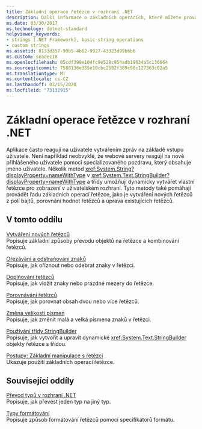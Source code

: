 ```yaml
---
title: Základní operace řetězce v rozhraní .NET
description: Další informace o základních operacích, které můžete provádět na řetězce.
ms.date: 03/30/2017
ms.technology: dotnet-standard
helpviewer_keywords:
- strings [.NET Framework], basic string operations
- custom strings
ms.assetid: 8133d357-90b5-4b62-9927-43323d99b6b6
ms.custom: seadec18
ms.openlocfilehash: 05cdf399e104fc9e528c954adb19634a5c136664
ms.sourcegitcommit: 7588136e355e10cbc2582f389c90c127363c02a5
ms.translationtype: MT
ms.contentlocale: cs-CZ
ms.lasthandoff: 03/15/2020
ms.locfileid: "73132915"
---
```

# <a name="basic-string-operations-in-net"></a>Základní operace řetězce v rozhraní .NET
Aplikace často reagují na uživatele vytvářením zpráv na základě vstupu uživatele. Není například neobvyklé, že webové servery reagují na nově přihlášeného uživatele pomocí specializovaného pozdravu, který obsahuje jméno uživatele. Několik metod <xref:System.String?displayProperty=nameWithType> v <xref:System.Text.StringBuilder?displayProperty=nameWithType> a třídy umožňují dynamicky vytvářet vlastní řetězce pro zobrazení v uživatelském rozhraní. Tyto metody také pomáhají provádět řadu základních operací řetězce, jako je vytváření nových řetězců z polí bajtů, porovnání hodnot řetězců a úprava existujících řetězců.  
  
## <a name="in-this-section"></a>V tomto oddílu  
 [Vytváření nových řetězců](../../../docs/standard/base-types/creating-new.md)  
 Popisuje základní způsoby převodu objektů na řetězce a kombinování řetězců.  
  
 [Ořezávání a odstraňování znaků](../../../docs/standard/base-types/trimming.md)  
 Popisuje, jak oříznout nebo odebrat znaky v řetězci.  
  
 [Doplňování řetězců](../../../docs/standard/base-types/padding.md)  
 Popisuje, jak vložit znaky nebo prázdné mezery do řetězce.  
  
 [Porovnávání řetězců](../../../docs/standard/base-types/comparing.md)  
 Popisuje, jak porovnat obsah dvou nebo více řetězců.  
  
 [Změna velikosti písmen](../../../docs/standard/base-types/changing-case.md)  
 Popisuje, jak změnit malá a velká písmena znaků v řetězci.  
  
 [Používání třídy StringBuilder](../../../docs/standard/base-types/stringbuilder.md)  
 Popisuje, jak vytvořit a upravit dynamické <xref:System.Text.StringBuilder> objekty řetězce s třídou.  
  
 [Postupy: Základní manipulace s řetězci](../../../docs/standard/base-types/basic-manipulations.md)  
 Ukazuje použití základních operací řetězce.  
  
## <a name="related-sections"></a>Související oddíly  
 [Převod typů v rozhraní .NET](../../../docs/standard/base-types/type-conversion.md)  
 Popisuje, jak převést jeden typ na jiný typ.  
  
 [Typy formátování](../../../docs/standard/base-types/formatting-types.md)  
 Popisuje způsob formátování řetězců pomocí specifikátorů formátu.

